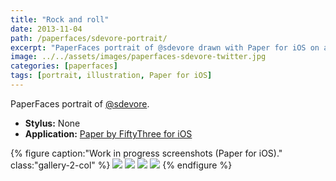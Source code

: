 ```yaml
---
title: "Rock and roll"
date: 2013-11-04
path: /paperfaces/sdevore-portrait/
excerpt: "PaperFaces portrait of @sdevore drawn with Paper for iOS on an iPad."
image: ../../assets/images/paperfaces-sdevore-twitter.jpg
categories: [paperfaces]
tags: [portrait, illustration, Paper for iOS]
---
```


PaperFaces portrait of [@sdevore](https://twitter.com/sdevore).

* **Stylus:** None
* **Application:** [Paper by FiftyThree for iOS](http://www.fiftythree.com/paper)

{% figure caption:"Work in progress screenshots (Paper for iOS)." class:"gallery-2-col" %}
[![](../../assets/images/paperfaces-sdevore-process-1-600.jpg)](../../assets/images/paperfaces-sdevore-process-1-lg.jpg)
[![](../../assets/images/paperfaces-sdevore-process-2-600.jpg)](../../assets/images/paperfaces-sdevore-process-2-lg.jpg)
[![](../../assets/images/paperfaces-sdevore-process-3-600.jpg)](../../assets/images/paperfaces-sdevore-process-3-lg.jpg)
[![](../../assets/images/paperfaces-sdevore-process-4-600.jpg)](../../assets/images/paperfaces-sdevore-process-4-lg.jpg)
{% endfigure %}
